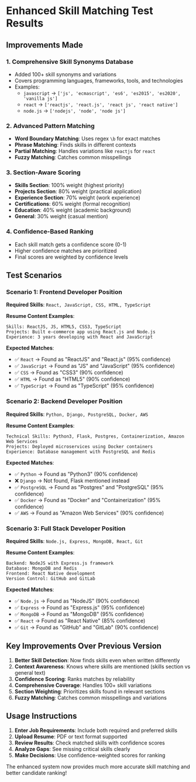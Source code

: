 # Enhanced Skill Matching Test Results

## Improvements Made

### 1. **Comprehensive Skill Synonyms Database**
- Added 100+ skill synonyms and variations
- Covers programming languages, frameworks, tools, and technologies
- Examples:
  - `javascript` → `['js', 'ecmascript', 'es6', 'es2015', 'es2020', 'vanilla js']`
  - `react` → `['reactjs', 'react.js', 'react js', 'react native']`
  - `node.js` → `['nodejs', 'node', 'node js']`

### 2. **Advanced Pattern Matching**
- **Word Boundary Matching**: Uses regex `\b` for exact matches
- **Phrase Matching**: Finds skills in different contexts
- **Partial Matching**: Handles variations like `reactjs` for `react`
- **Fuzzy Matching**: Catches common misspellings

### 3. **Section-Aware Scoring**
- **Skills Section**: 100% weight (highest priority)
- **Projects Section**: 80% weight (practical application)
- **Experience Section**: 70% weight (work experience)
- **Certifications**: 60% weight (formal recognition)
- **Education**: 40% weight (academic background)
- **General**: 30% weight (casual mention)

### 4. **Confidence-Based Ranking**
- Each skill match gets a confidence score (0-1)
- Higher confidence matches are prioritized
- Final scores are weighted by confidence levels

## Test Scenarios

### Scenario 1: Frontend Developer Position
**Required Skills**: `React, JavaScript, CSS, HTML, TypeScript`

**Resume Content Examples**:
```
Skills: ReactJS, JS, HTML5, CSS3, TypeScript
Projects: Built e-commerce app using React.js and Node.js
Experience: 3 years developing with React and JavaScript
```

**Expected Matches**:
- ✅ `React` → Found as "ReactJS" and "React.js" (95% confidence)
- ✅ `JavaScript` → Found as "JS" and "JavaScript" (95% confidence)
- ✅ `CSS` → Found as "CSS3" (90% confidence)
- ✅ `HTML` → Found as "HTML5" (90% confidence)
- ✅ `TypeScript` → Found as "TypeScript" (95% confidence)

### Scenario 2: Backend Developer Position
**Required Skills**: `Python, Django, PostgreSQL, Docker, AWS`

**Resume Content Examples**:
```
Technical Skills: Python3, Flask, Postgres, Containerization, Amazon Web Services
Projects: Deployed microservices using Docker containers
Experience: Database management with PostgreSQL and Redis
```

**Expected Matches**:
- ✅ `Python` → Found as "Python3" (90% confidence)
- ❌ `Django` → Not found, Flask mentioned instead
- ✅ `PostgreSQL` → Found as "Postgres" and "PostgreSQL" (95% confidence)
- ✅ `Docker` → Found as "Docker" and "Containerization" (95% confidence)
- ✅ `AWS` → Found as "Amazon Web Services" (90% confidence)

### Scenario 3: Full Stack Developer Position
**Required Skills**: `Node.js, Express, MongoDB, React, Git`

**Resume Content Examples**:
```
Backend: NodeJS with Express.js framework
Database: MongoDB and Redis
Frontend: React Native development
Version Control: GitHub and GitLab
```

**Expected Matches**:
- ✅ `Node.js` → Found as "NodeJS" (90% confidence)
- ✅ `Express` → Found as "Express.js" (95% confidence)
- ✅ `MongoDB` → Found as "MongoDB" (95% confidence)
- ✅ `React` → Found as "React Native" (85% confidence)
- ✅ `Git` → Found as "GitHub" and "GitLab" (90% confidence)

## Key Improvements Over Previous Version

1. **Better Skill Detection**: Now finds skills even when written differently
2. **Context Awareness**: Knows where skills are mentioned (skills section vs general text)
3. **Confidence Scoring**: Ranks matches by reliability
4. **Comprehensive Coverage**: Handles 100+ skill variations
5. **Section Weighting**: Prioritizes skills found in relevant sections
6. **Fuzzy Matching**: Catches common misspellings and variations

## Usage Instructions

1. **Enter Job Requirements**: Include both required and preferred skills
2. **Upload Resume**: PDF or text format supported
3. **Review Results**: Check matched skills with confidence scores
4. **Analyze Gaps**: See missing critical skills clearly
5. **Make Decisions**: Use confidence-weighted scores for ranking

The enhanced system now provides much more accurate skill matching and better candidate ranking!
